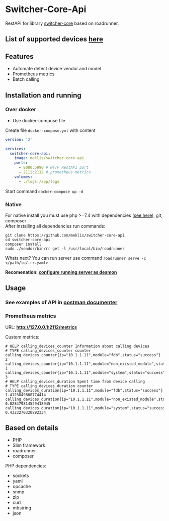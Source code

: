 # Switcher-Core-Api 
RestAPI for library [switcher-core](https://github.com/meklis/switcher-core)  based on roadrunner.   
## List of supported devices [here](https://github.com/meklis/switcher-core/blob/master/docs/DEVICES.md)     

## Features  
* Automate detect device vendor and model
* Prometheus metrics 
* Batch calling 

## Installation and running 
### Over docker 
* Use docker-compose file    

Create file `docker-compose.yml` with content 
```yaml
version: '2'

services:
  switcher-core-api:
    image: meklis/switcher-core-api
    ports:
      - 8080:5990 # HTTP RestAPI port 
      - 2112:2112 # prometheus metrics 
    volumes:
      - ./logs:/app/logs

```
Start command `docker-compose up -d`

### Native
For native install you must use php >=7.4 with dependencies ([see here](#php_dependencies)), git, composer    
After installing all dependencies  run commands:   
```shell
git clone https://github.com/meklis/switcher-core-api
cd switcher-core-api
composer install
sudo ./vendor/bin/rr get -l /usr/local/bin/roadrunner
```
Whats next?
You can run server use command `roadrunner serve -c </path/to/.rr.yaml>`      
     
**Recomenation: [configure running server as deamon](https://roadrunner.dev/docs/beep-beep-systemd)** 

## Usage   
### See examples of API in [postman documenter](https://documenter.getpostman.com/view/6612340/U16qJNqV)

### Prometheus metrics
URL: **http://127.0.0.1:2112/metrics**   
    
Custom metrics: 
```
# HELP calling_devices_counter Information about calling devices
# TYPE calling_devices_counter counter
calling_devices_counter{ip="10.1.1.11",module="fdb",status="success"} 2
calling_devices_counter{ip="10.1.1.11",module="non_existed_module",status="failed"} 1
calling_devices_counter{ip="10.1.1.11",module="system",status="success"} 3
# HELP calling_devices_duration Spent time from device calling
# TYPE calling_devices_duration counter
calling_devices_duration{ip="10.1.1.11",module="fdb",status="success"} 1.4123849868774414
calling_devices_duration{ip="10.1.1.11",module="non_existed_module",status="failed"} 0.028479814529418945
calling_devices_duration{ip="10.1.1.11",module="system",status="success"} 0.4323270320892334
```

## Based on details
- PHP
- Slim framework
- roadrunner 
- composer 
 
<a name="php_dependencies"></a>
PHP dependencies:
- sockets
- yaml
- opcache
- snmp
- zip
- curl
- mbstring
- json
